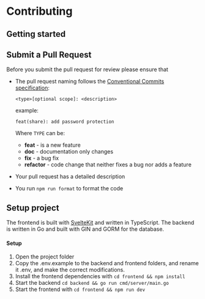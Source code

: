 # Contributing

## Getting started

## Submit a Pull Request

Before you submit the pull request for review please ensure that

- The pull request naming follows the [Conventional Commits specification](https://www.conventionalcommits.org):

  `<type>[optional scope]: <description>`

  example:

  ```
  feat(share): add password protection
  ```

  Where `TYPE` can be:

  - **feat** - is a new feature
  - **doc** - documentation only changes
  - **fix** - a bug fix
  - **refactor** - code change that neither fixes a bug nor adds a feature

- Your pull request has a detailed description
- You run `npm run format` to format the code

## Setup project

The frontend is built with [SvelteKit](https://kit.svelte.dev) and written in TypeScript.
The backend is written in Go and built with GIN and GORM for the database.

#### Setup

1. Open the project folder
2. Copy the .env.example to the backend and frontend folders, and rename it .env, and make the correct modifications.
3. Install the frontend dependencies with `cd frontend && npm install`
4. Start the backend `cd backend && go run cmd/server/main.go`
5. Start the frontend with `cd frontend && npm run dev`
